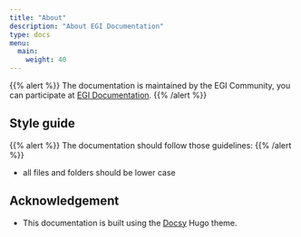 ```yaml
---
title: "About"
description: "About EGI Documentation"
type: docs
menu:
  main:
    weight: 40
---
```


{{% alert %}} The documentation is maintained by the EGI Community, you can
participate at
[EGI Documentation](https://github.com/EGI-Foundation/documentation).
{{% /alert %}}

## Style guide

{{% alert %}} The documentation should follow those guidelines: {{% /alert %}}

- all files and folders should be lower case

## Acknowledgement

- This documentation is built using the [Docsy](https://github.com/google/docsy)
  Hugo theme.
